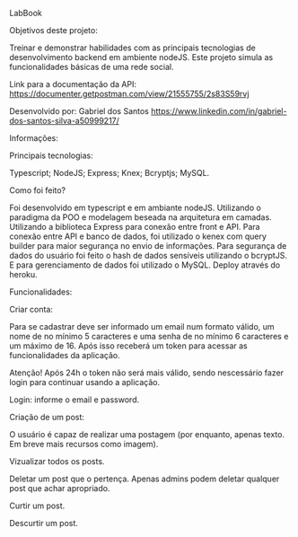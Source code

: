 LabBook

Objetivos deste projeto:

Treinar e demonstrar habilidades com as principais tecnologias de desenvolvimento backend em ambiente nodeJS. Este projeto simula as funcionalidades básicas de uma rede social.

Link para a documentação da API: https://documenter.getpostman.com/view/21555755/2s83S59rvj

Desenvolvido por: Gabriel dos Santos https://www.linkedin.com/in/gabriel-dos-santos-silva-a50999217/

Informações:

Principais tecnologias: 

Typescript;
NodeJS;
Express;
Knex;
Bcryptjs;
MySQL.

Como foi feito?

 Foi desenvolvido em typescript e em ambiante nodeJS.
 Utilizando o paradigma da POO e modelagem beseada na arquitetura em camadas. 
 Utilizando a biblioteca Express para conexão entre front e API.
 Para conexão entre API e banco de dados, foi utilizado o kenex com query builder para maior segurança no envio de informações.
 Para segurança de dados do usuário foi feito o hash de dados sensíveis utilizando o bcryptJS.
 E para gerenciamento de dados foi utilizado o MySQL.
 Deploy através do heroku.

Funcionalidades:

 Criar conta:
 
 Para se cadastrar deve ser informado um email num formato válido,
 um nome de no mínimo 5 caracteres e uma senha de no mínimo 6 caracteres e um máximo de 16. 
 Após isso receberá um token para acessar as funcionalidades da aplicação. 

 Atenção! Após 24h o token não será mais válido, sendo nescessário fazer login para continuar usando a aplicação.

 Login: informe o email e password.

 Criação de um post:

 O usuário é capaz de realizar uma postagem (por enquanto, apenas texto. Em breve mais recursos como imagem).

 Vizualizar todos os posts.

 Deletar um post que o pertença. Apenas admins podem deletar qualquer post que achar apropriado.

 Curtir um post.

 Descurtir um post.

